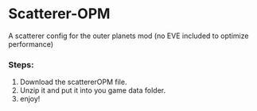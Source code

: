 # Scatterer-OPM
A scatterer config for the outer planets mod (no EVE included to optimize performance)
### Steps:
1) Download the scattererOPM file.
2) Unzip it and put it into you game data folder.
3) enjoy!
